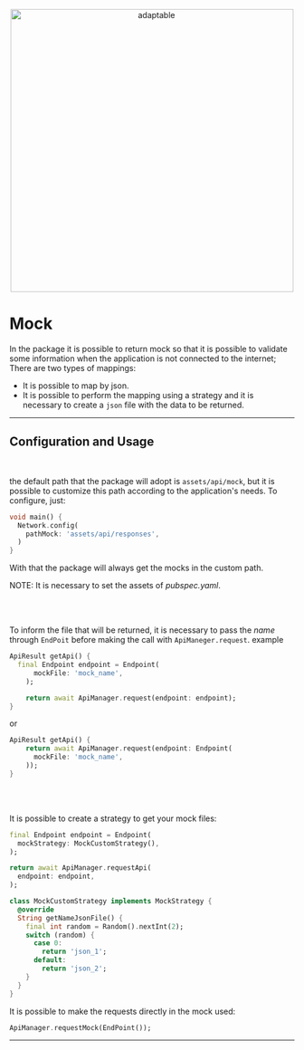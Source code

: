 <p align="center">
   <img src="https://user-images.githubusercontent.com/66264766/157141908-c8a760f7-6e13-4046-90f6-9243f698062b.png" alt="adaptable" width="500"/>
</p>

# Mock

In the package it is possible to return mock so that it is possible to validate some information when the application is not connected to the internet;
There are two types of mappings:

- It is possible to map by json.
- It is possible to perform the mapping using a strategy and it is necessary to create a `json` file with the data to be returned.

---
## Configuration and Usage
<br>

the default path that the package will adopt is `assets/api/mock`, but it is possible to customize this path according to the application's needs.
To configure, just:

```dart
void main() {
  Network.config(
    pathMock: 'assets/api/responses',
  )
}
```

With that the package will always get the mocks in the custom path.

NOTE: It is necessary to set the assets of *pubspec.yaml*.

<br>
<br>

To inform the file that will be returned, it is necessary to pass the *name* through `EndPoit` before making the call with `ApiManeger.request`.
example

```dart
ApiResult getApi() {
  final Endpoint endpoint = Endpoint(
      mockFile: 'mock_name',
    );

    return await ApiManager.request(endpoint: endpoint);
}
```

or

```dart
ApiResult getApi() {
    return await ApiManager.request(endpoint: Endpoint(
      mockFile: 'mock_name',
    ));
}
```


<br>
<br>

It is possible to create a strategy to get your mock files:
```dart
final Endpoint endpoint = Endpoint(
  mockStrategy: MockCustomStrategy(),
);

return await ApiManager.requestApi(
  endpoint: endpoint,
);

class MockCustomStrategy implements MockStrategy {
  @override
  String getNameJsonFile() {
    final int random = Random().nextInt(2);
    switch (random) {
      case 0:
        return 'json_1';
      default:
        return 'json_2';
    }
  }
}
```
It is possible to make the requests directly in the mock used:

```dart
ApiManager.requestMock(EndPoint());
```

---

